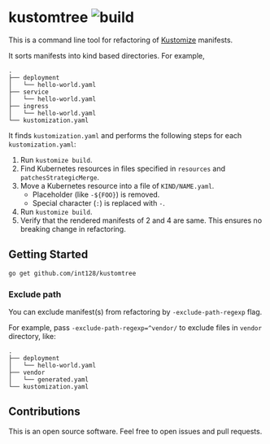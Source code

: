 # kustomtree ![build](https://github.com/int128/kustomtree/workflows/build/badge.svg)

This is a command line tool for refactoring of [Kustomize](https://github.com/kubernetes-sigs/kustomize) manifests.

It sorts manifests into kind based directories.
For example,

```
.
├── deployment
│   └── hello-world.yaml
├── service
│   └── hello-world.yaml
├── ingress
│   └── hello-world.yaml
└── kustomization.yaml
```

It finds `kustomization.yaml` and performs the following steps for each `kustomization.yaml`:

1. Run `kustomize build`.
1. Find Kubernetes resources in files specified in `resources` and `patchesStrategicMerge`.
1. Move a Kubernetes resource into a file of `KIND/NAME.yaml`.
   - Placeholder (like `-${FOO}`) is removed.
   - Special character (`:`) is replaced with `-`.
1. Run `kustomize build`.
1. Verify that the rendered manifests of 2 and 4 are same.
   This ensures no breaking change in refactoring.


## Getting Started

```sh
go get github.com/int128/kustomtree
```

### Exclude path

You can exclude manifest(s) from refactoring by `-exclude-path-regexp` flag.

For example, pass `-exclude-path-regexp=^vendor/` to exclude files in `vendor` directory, like:

```
.
├── deployment
│   └── hello-world.yaml
├── vendor
│   └── generated.yaml
└── kustomization.yaml
```


## Contributions

This is an open source software.
Feel free to open issues and pull requests.
